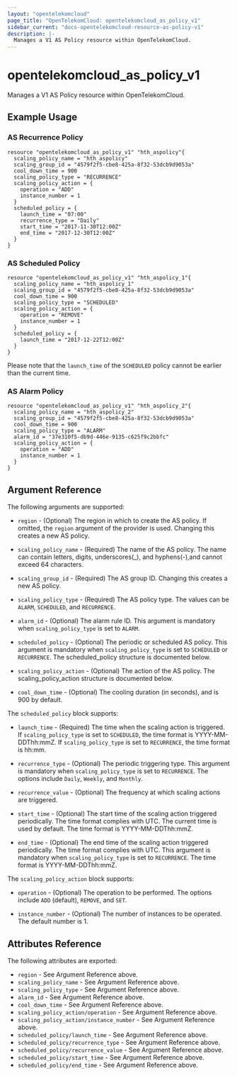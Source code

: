 ```yaml
---
layout: "opentelekomcloud"
page_title: "OpenTelekomCloud: opentelekomcloud_as_policy_v1"
sidebar_current: "docs-opentelekomcloud-resource-as-policy-v1"
description: |-
  Manages a V1 AS Policy resource within OpenTelekomCloud.
---
```


# opentelekomcloud\_as\_policy_v1

Manages a V1 AS Policy resource within OpenTelekomCloud.

## Example Usage

### AS Recurrence Policy

```hcl
resource "opentelekomcloud_as_policy_v1" "hth_aspolicy"{
  scaling_policy_name = "hth_aspolicy"
  scaling_group_id = "4579f2f5-cbe8-425a-8f32-53dcb9d9053a"
  cool_down_time = 900
  scaling_policy_type = "RECURRENCE"
  scaling_policy_action = {
    operation = "ADD"
    instance_number = 1
  }
  scheduled_policy = {
    launch_time = "07:00"
    recurrence_type = "Daily"
    start_time = "2017-11-30T12:00Z"
    end_time = "2017-12-30T12:00Z"
  }
}

```

### AS Scheduled Policy

```hcl
resource "opentelekomcloud_as_policy_v1" "hth_aspolicy_1"{
  scaling_policy_name = "hth_aspolicy_1"
  scaling_group_id = "4579f2f5-cbe8-425a-8f32-53dcb9d9053a"
  cool_down_time = 900
  scaling_policy_type = "SCHEDULED"
  scaling_policy_action = {
    operation = "REMOVE"
    instance_number = 1
  }
  scheduled_policy = {
    launch_time = "2017-12-22T12:00Z"
  }
}

```

Please note that the `launch_time` of the `SCHEDULED` policy cannot be earlier than the current time.

### AS Alarm Policy

```hcl
resource "opentelekomcloud_as_policy_v1" "hth_aspolicy_2"{
  scaling_policy_name = "hth_aspolicy_2"
  scaling_group_id = "4579f2f5-cbe8-425a-8f32-53dcb9d9053a"
  cool_down_time = 900
  scaling_policy_type = "ALARM"
  alarm_id = "37e310f5-db9d-446e-9135-c625f9c2bbfc"
  scaling_policy_action = {
    operation = "ADD"
    instance_number = 1
  }
}

```

## Argument Reference

The following arguments are supported:

* `region` - (Optional) The region in which to create the AS policy. If
    omitted, the `region` argument of the provider is used. Changing this
    creates a new AS policy.

* `scaling_policy_name` - (Required) The name of the AS policy. The name can contain letters,
    digits, underscores(_), and hyphens(-),and cannot exceed 64 characters.

* `scaling_group_id` - (Required) The AS group ID. Changing this creates a new AS policy.

* `scaling_policy_type` - (Required) The AS policy type. The values can be `ALARM`, `SCHEDULED`,
    and `RECURRENCE`.

* `alarm_id` - (Optional) The alarm rule ID. This argument is mandatory
    when `scaling_policy_type` is set to `ALARM`.

* `scheduled_policy` - (Optional) The periodic or scheduled AS policy. This argument is mandatory
    when `scaling_policy_type` is set to `SCHEDULED` or `RECURRENCE`. The scheduled_policy structure
    is documented below.

* `scaling_policy_action` - (Optional) The action of the AS policy. The scaling_policy_action
    structure is documented below.

* `cool_down_time` - (Optional) The cooling duration (in seconds), and is 900 by default.

The `scheduled_policy` block supports:

* `launch_time` - (Required) The time when the scaling action is triggered. If `scaling_policy_type`
    is set to `SCHEDULED`, the time format is YYYY-MM-DDThh:mmZ. If `scaling_policy_type` is set to
    `RECURRENCE`, the time format is hh:mm.

* `recurrence_type` - (Optional) The periodic triggering type. This argument is mandatory when
    `scaling_policy_type` is set to `RECURRENCE`. The options include `Daily`, `Weekly`, and `Monthly`.

* `recurrence_value` - (Optional) The frequency at which scaling actions are triggered.

* `start_time` - (Optional) The start time of the scaling action triggered periodically.
    The time format complies with UTC. The current time is used by default. The time
    format is YYYY-MM-DDThh:mmZ.

* `end_time` - (Optional) The end time of the scaling action triggered periodically.
    The time format complies with UTC. This argument is mandatory when `scaling_policy_type`
    is set to `RECURRENCE`. The time format is YYYY-MM-DDThh:mmZ.

The `scaling_policy_action` block supports:

* `operation` - (Optional) The operation to be performed. The options include `ADD` (default), `REMOVE`,
    and `SET`.

* `instance_number` - (Optional) The number of instances to be operated. The default number is 1.

## Attributes Reference

The following attributes are exported:

* `region` - See Argument Reference above.
* `scaling_policy_name` - See Argument Reference above.
* `scaling_policy_type` - See Argument Reference above.
* `alarm_id` - See Argument Reference above.
* `cool_down_time` - See Argument Reference above.
* `scaling_policy_action/operation` - See Argument Reference above.
* `scaling_policy_action/instance_number` - See Argument Reference above.
* `scheduled_policy/launch_time` - See Argument Reference above.
* `scheduled_policy/recurrence_type` - See Argument Reference above.
* `scheduled_policy/recurrence_value` - See Argument Reference above.
* `scheduled_policy/start_time` - See Argument Reference above.
* `scheduled_policy/end_time` - See Argument Reference above.
